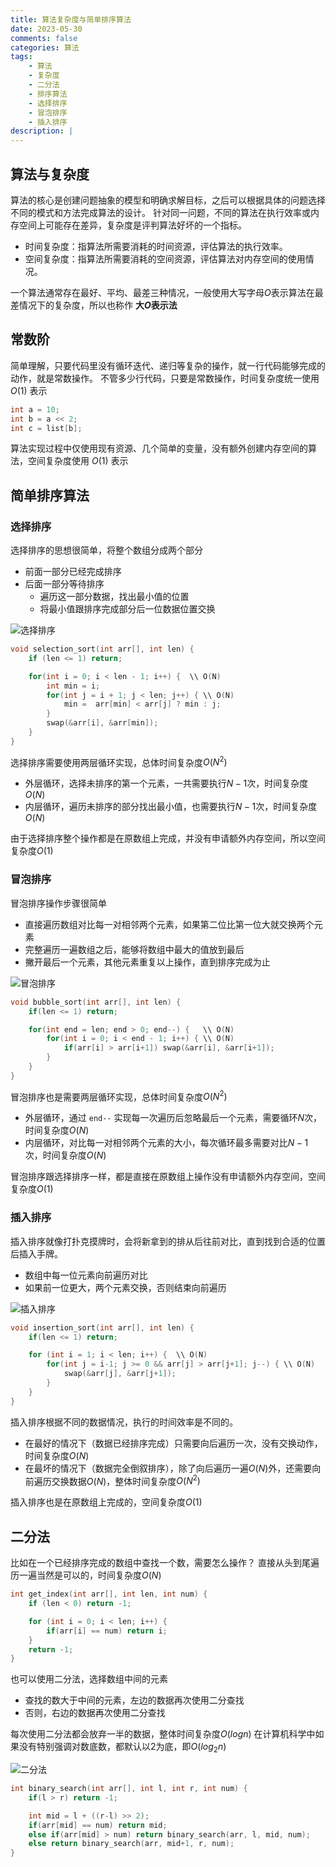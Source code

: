 ```yaml
---
title: 算法复杂度与简单排序算法
date: 2023-05-30
comments: false
categories: 算法
tags:
	- 算法
	- 复杂度
	- 二分法
	- 排序算法
	- 选择排序
	- 冒泡排序
	- 插入排序
description: |
---
```


## 算法与复杂度

算法的核心是创建问题抽象的模型和明确求解目标，之后可以根据具体的问题选择不同的模式和方法完成算法的设计。
针对同一问题，不同的算法在执行效率或内存空间上可能存在差异，复杂度是评判算法好坏的一个指标。

- 时间复杂度：指算法所需要消耗的时间资源，评估算法的执行效率。
- 空间复杂度：指算法所需要消耗的空间资源，评估算法对内存空间的使用情况。

一个算法通常存在最好、平均、最差三种情况，一般使用大写字母$O$表示算法在最差情况下的复杂度，所以也称作 **大$O$表示法**

## 常数阶

简单理解，只要代码里没有循环迭代、递归等复杂的操作，就一行代码能够完成的动作，就是常数操作。
不管多少行代码，只要是常数操作，时间复杂度统一使用 $O(1)$ 表示

```c
int a = 10;
int b = a << 2;
int c = list[b];
```

算法实现过程中仅使用现有资源、几个简单的变量，没有额外创建内存空间的算法，空间复杂度使用 $O(1)$ 表示

## 简单排序算法

### 选择排序

选择排序的思想很简单，将整个数组分成两个部分
- 前面一部分已经完成排序
- 后面一部分等待排序
	- 遍历这一部分数据，找出最小值的位置
	- 将最小值跟排序完成部分后一位数据位置交换

![选择排序](https://images.rescld.cn/selectionSort.gif)

```c
void selection_sort(int arr[], int len) {
	if (len <= 1) return;

	for(int i = 0; i < len - 1; i++) {  \\ O(N)
		int min = i;
		for(int j = i + 1; j < len; j++) { \\ O(N)
			min =  arr[min] < arr[j] ? min : j;
		}
		swap(&arr[i], &arr[min]);
	}
}
```

选择排序需要使用两层循环实现，总体时间复杂度$O(N^2)$
- 外层循环，选择未排序的第一个元素，一共需要执行$N-1$次，时间复杂度$O(N)$
- 内层循环，遍历未排序的部分找出最小值，也需要执行$N-1$次，时间复杂度$O(N)$

由于选择排序整个操作都是在原数组上完成，并没有申请额外内存空间，所以空间复杂度$O(1)$

### 冒泡排序

冒泡排序操作步骤很简单
- 直接遍历数组对比每一对相邻两个元素，如果第二位比第一位大就交换两个元素
- 完整遍历一遍数组之后，能够将数组中最大的值放到最后
- 撇开最后一个元素，其他元素重复以上操作，直到排序完成为止

![冒泡排序](https://images.rescld.cn/bubbleSort.gif)

```c
void bubble_sort(int arr[], int len) {
	if(len <= 1) return;

	for(int end = len; end > 0; end--) {   \\ O(N)
		for(int i = 0; i < end - 1; i++) { \\ O(N)
			if(arr[i] > arr[i+1]) swap(&arr[i], &arr[i+1]);
		}
	}
}
```

冒泡排序也是需要两层循环实现，总体时间复杂度$O(N^2)$
- 外层循环，通过 `end--` 实现每一次遍历后忽略最后一个元素，需要循环$N$次，时间复杂度$O(N)$
- 内层循环，对比每一对相邻两个元素的大小，每次循环最多需要对比$N-1$次，时间复杂度$O(N)$

冒泡排序跟选择排序一样，都是直接在原数组上操作没有申请额外内存空间，空间复杂度$O(1)$

### 插入排序

插入排序就像打扑克摸牌时，会将新拿到的排从后往前对比，直到找到合适的位置后插入手牌。
- 数组中每一位元素向前遍历对比
- 如果前一位更大，两个元素交换，否则结束向前遍历

![插入排序](https://images.rescld.cn/insertionSort.gif)

```c
void insertion_sort(int arr[], int len) {
	if(len <= 1) return;

	for (int i = 1; i < len; i++) {  \\ O(N)
		for(int j = i-1; j >= 0 && arr[j] > arr[j+1]; j--) { \\ O(N)
			swap(&arr[j], &arr[j+1]);
		}
	}
}
```

插入排序根据不同的数据情况，执行的时间效率是不同的。
- 在最好的情况下（数据已经排序完成）只需要向后遍历一次，没有交换动作，时间复杂度$O(N)$
- 在最坏的情况下（数据完全倒叙排序），除了向后遍历一遍$O(N)$外，还需要向前遍历交换数据$O(N)$，整体时间复杂度$O(N^2)$

插入排序也是在原数组上完成的，空间复杂度$O(1)$

## 二分法

比如在一个已经排序完成的数组中查找一个数，需要怎么操作？
直接从头到尾遍历一遍当然是可以的，时间复杂度$O(N)$

```c
int get_index(int arr[], int len, int num) {
	if (len < 0) return -1;

	for (int i = 0; i < len; i++) {
		if(arr[i] == num) return i;
	}
	return -1;
}
```

也可以使用二分法，选择数组中间的元素
- 查找的数大于中间的元素，左边的数据再次使用二分查找
- 否则，右边的数据再次使用二分查找


每次使用二分法都会放弃一半的数据，整体时间复杂度$O(logn)$
在计算机科学中如果没有特别强调对数底数，都默认以2为底，即$O(log_2n)$

![二分法](https://images.rescld.cn/Binary_search_into_array.png)

```c
int binary_search(int arr[], int l, int r, int num) {
	if(l > r) return -1;

	int mid = l + ((r-l) >> 2);
	if(arr[mid] == num) return mid;
	else if(arr[mid] > num) return binary_search(arr, l, mid, num);
	else return binary_search(arr, mid+1, r, num);
}
```















